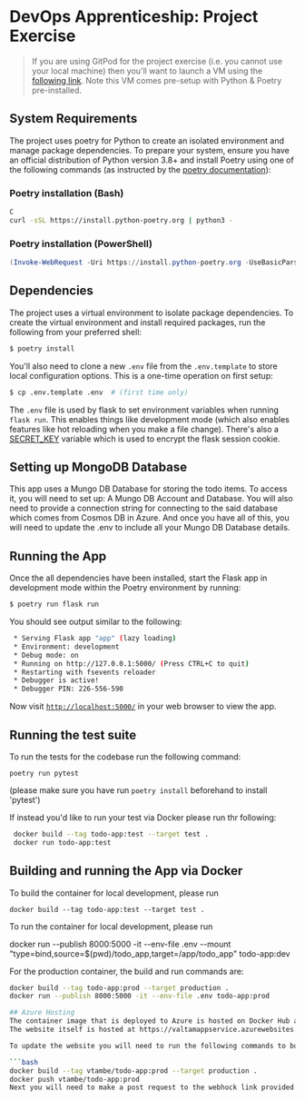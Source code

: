 # DevOps Apprenticeship: Project Exercise

> If you are using GitPod for the project exercise (i.e. you cannot use your local machine) then you'll want to launch a VM using the [following link](https://gitpod.io/#https://github.com/CorndelWithSoftwire/DevOps-Course-Starter). Note this VM comes pre-setup with Python & Poetry pre-installed.

## System Requirements

The project uses poetry for Python to create an isolated environment and manage package dependencies. To prepare your system, ensure you have an official distribution of Python version 3.8+ and install Poetry using one of the following commands (as instructed by the [poetry documentation](https://python-poetry.org/docs/#system-requirements)):

### Poetry installation (Bash)

```bash
C
curl -sSL https://install.python-poetry.org | python3 -
```

### Poetry installation (PowerShell)

```powershell
(Invoke-WebRequest -Uri https://install.python-poetry.org -UseBasicParsing).Content | py -
```

## Dependencies

The project uses a virtual environment to isolate package dependencies. To create the virtual environment and install required packages, run the following from your preferred shell:

```bash
$ poetry install
```

You'll also need to clone a new `.env` file from the `.env.template` to store local configuration options. This is a one-time operation on first setup:

```bash
$ cp .env.template .env  # (first time only)
```

The `.env` file is used by flask to set environment variables when running `flask run`. This enables things like development mode (which also enables features like hot reloading when you make a file change). There's also a [SECRET_KEY](https://flask.palletsprojects.com/en/1.1.x/config/#SECRET_KEY) variable which is used to encrypt the flask session cookie.

## Setting up MongoDB Database
This app uses a Mungo DB Database for storing the todo items.  To access it, you will need to set up:
A Mungo DB Account and Database. You will also need to provide a connection string for connecting to the said  database which comes from Cosmos DB in Azure. And once you have all of this, you will need to update the .env  to include all your Mungo DB  Database details.



## Running the App

Once the all dependencies have been installed, start the Flask app in development mode within the Poetry environment by running:
```bash
$ poetry run flask run
```

You should see output similar to the following:
```bash
 * Serving Flask app "app" (lazy loading)
 * Environment: development
 * Debug mode: on
 * Running on http://127.0.0.1:5000/ (Press CTRL+C to quit)
 * Restarting with fsevents reloader
 * Debugger is active!
 * Debugger PIN: 226-556-590
```
Now visit [`http://localhost:5000/`](http://localhost:5000/) in your web browser to view the app.

## Running the test suite

To run the tests for the codebase run the following command:

```
poetry run pytest
```

(please make sure you have run `poetry install` beforehand to install 'pytest')

If instead you'd like to run your test via Docker 
please run thr following:
```bash
 docker build --tag todo-app:test --target test .
 docker run todo-app:test
 ```

## Building and running the App via Docker
To build the container for local development, please run

`docker build --tag todo-app:test --target test .` 

To run the container for local development, please run

docker run --publish 8000:5000  -it --env-file .env --mount 
"type=bind,source=$(pwd)/todo_app,target=/app/todo_app" todo-app:dev

For the production container, the build and run commands are:
```bash
docker build --tag todo-app:prod --target production .
docker run --publish 8000:5000 -it --env-file .env todo-app:prod

## Azure Hosting
The container image that is deployed to Azure is hosted on Docker Hub at https://hub.docker.com/repository/docker/vtambe/todo-app/general
The website itself is hosted at https://valtamappservice.azurewebsites.net/

To update the website you will need to run the following commands to build and push the updated container image

```bash
docker build --tag vtambe/todo-app:prod --target production .
docker push vtambe/todo-app:prod
Next you will need to make a post request to the webhock link provided on the App service under the deployment centre tab and this will trigger azure to pull the updated image from Docker Hub

```
